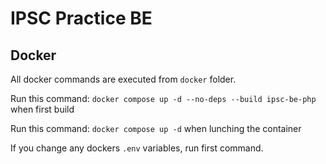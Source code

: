 # IPSC Practice BE

## Docker
All docker commands are executed from `docker` folder.

Run this command: `docker compose up -d --no-deps --build ipsc-be-php` when first build

Run this command: `docker compose up -d` when lunching the container

If you change any dockers `.env` variables, run first command.
